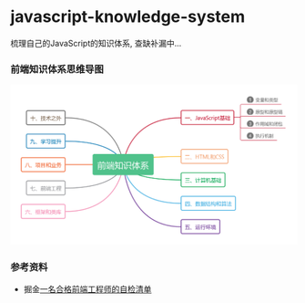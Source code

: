 # javascript-knowledge-system
梳理自己的JavaScript的知识体系, 查缺补漏中...

### 前端知识体系思维导图
![思维导图](前端知识体系.jpg)



### 参考资料
- 掘金[一名合格前端工程师的自检清单](https://juejin.im/post/5cc1da82f265da036023b628)